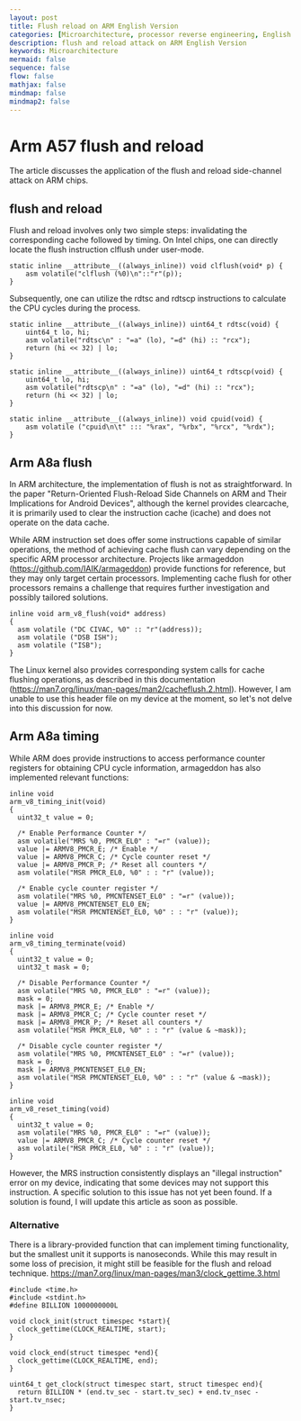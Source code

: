 ```yaml
---
layout: post
title: Flush reload on ARM English Version
categories: [Microarchitecture, processor reverse engineering, English Version]
description: flush and reload attack on ARM English Version
keywords: Microarchitecture
mermaid: false
sequence: false
flow: false
mathjax: false
mindmap: false
mindmap2: false
---
```


# Arm A57 flush and reload
The article discusses the application of the flush and reload side-channel attack on ARM chips.
## flush and reload
Flush and reload involves only two simple steps: invalidating the corresponding cache followed by timing. On Intel chips, one can directly locate the flush instruction clflush under user-mode.
```
static inline __attribute__((always_inline)) void clflush(void* p) {
	asm volatile("clflush (%0)\n"::"r"(p));
}
```

Subsequently, one can utilize the rdtsc and rdtscp instructions to calculate the CPU cycles during the process.
```
static inline __attribute__((always_inline)) uint64_t rdtsc(void) {
	uint64_t lo, hi;
	asm volatile("rdtsc\n" : "=a" (lo), "=d" (hi) :: "rcx");
	return (hi << 32) | lo;
}

static inline __attribute__((always_inline)) uint64_t rdtscp(void) {
	uint64_t lo, hi;
	asm volatile("rdtscp\n" : "=a" (lo), "=d" (hi) :: "rcx");
	return (hi << 32) | lo;
}

static inline __attribute__((always_inline)) void cpuid(void) {
	asm volatile ("cpuid\n\t" ::: "%rax", "%rbx", "%rcx", "%rdx");
}
```

## Arm A8a flush

In ARM architecture, the implementation of flush is not as straightforward. In the paper "Return-Oriented Flush-Reload Side Channels on ARM and Their Implications for Android Devices", although the kernel provides clearcache, it is primarily used to clear the instruction cache (icache) and does not operate on the data cache.

While ARM instruction set does offer some instructions capable of similar operations, the method of achieving cache flush can vary depending on the specific ARM processor architecture. Projects like armageddon (https://github.com/IAIK/armageddon) provide functions for reference, but they may only target certain processors. Implementing cache flush for other processors remains a challenge that requires further investigation and possibly tailored solutions.
```
inline void arm_v8_flush(void* address)
{
  asm volatile ("DC CIVAC, %0" :: "r"(address));
  asm volatile ("DSB ISH");
  asm volatile ("ISB");
}
```

The Linux kernel also provides corresponding system calls for cache flushing operations, as described in this documentation (https://man7.org/linux/man-pages/man2/cacheflush.2.html). However, I am unable to use this header file on my device at the moment, so let's not delve into this discussion for now.

## Arm A8a timing
While ARM does provide instructions to access performance counter registers for obtaining CPU cycle information, armageddon has also implemented relevant functions:
```
inline void
arm_v8_timing_init(void)
{
  uint32_t value = 0;

  /* Enable Performance Counter */
  asm volatile("MRS %0, PMCR_EL0" : "=r" (value));
  value |= ARMV8_PMCR_E; /* Enable */
  value |= ARMV8_PMCR_C; /* Cycle counter reset */
  value |= ARMV8_PMCR_P; /* Reset all counters */
  asm volatile("MSR PMCR_EL0, %0" : : "r" (value));

  /* Enable cycle counter register */
  asm volatile("MRS %0, PMCNTENSET_EL0" : "=r" (value));
  value |= ARMV8_PMCNTENSET_EL0_EN;
  asm volatile("MSR PMCNTENSET_EL0, %0" : : "r" (value));
}

inline void
arm_v8_timing_terminate(void)
{
  uint32_t value = 0;
  uint32_t mask = 0;

  /* Disable Performance Counter */
  asm volatile("MRS %0, PMCR_EL0" : "=r" (value));
  mask = 0;
  mask |= ARMV8_PMCR_E; /* Enable */
  mask |= ARMV8_PMCR_C; /* Cycle counter reset */
  mask |= ARMV8_PMCR_P; /* Reset all counters */
  asm volatile("MSR PMCR_EL0, %0" : : "r" (value & ~mask));

  /* Disable cycle counter register */
  asm volatile("MRS %0, PMCNTENSET_EL0" : "=r" (value));
  mask = 0;
  mask |= ARMV8_PMCNTENSET_EL0_EN;
  asm volatile("MSR PMCNTENSET_EL0, %0" : : "r" (value & ~mask));
}

inline void
arm_v8_reset_timing(void)
{
  uint32_t value = 0;
  asm volatile("MRS %0, PMCR_EL0" : "=r" (value));
  value |= ARMV8_PMCR_C; /* Cycle counter reset */
  asm volatile("MSR PMCR_EL0, %0" : : "r" (value));
}
```
However, the MRS instruction consistently displays an "illegal instruction" error on my device, indicating that some devices may not support this instruction. A specific solution to this issue has not yet been found. If a solution is found, I will update this article as soon as possible.
### Alternative
There is a library-provided function that can implement timing functionality, but the smallest unit it supports is nanoseconds. While this may result in some loss of precision, it might still be feasible for the flush and reload technique.
https://man7.org/linux/man-pages/man3/clock_gettime.3.html

```
#include <time.h>
#include <stdint.h>
#define BILLION 1000000000L

void clock_init(struct timespec *start){
  clock_gettime(CLOCK_REALTIME, start);
}

void clock_end(struct timespec *end){
  clock_gettime(CLOCK_REALTIME, end);
}

uint64_t get_clock(struct timespec start, struct timespec end){
  return BILLION * (end.tv_sec - start.tv_sec) + end.tv_nsec - start.tv_nsec;
}
```


